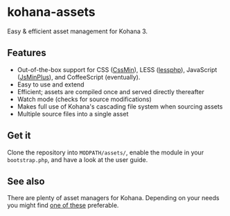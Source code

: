# kohana-assets

Easy & efficient asset management for Kohana 3.

## Features

  - Out-of-the-box support for CSS ([CssMin](https://code.google.com/p/cssmin/)), 
    LESS ([lessphp](http://leafo.net/lessphp/)), JavaScript ([JsMinPlus](https://code.google.com/p/minify)), 
    and CoffeeScript (eventually).
  - Easy to use and extend
  - Efficient; assets are compiled once and served directly thereafter
  - Watch mode (checks for source modifications)
  - Makes full use of Kohana's cascading file system when sourcing assets
  - Multiple source files into a single asset

## Get it

Clone the repository into `MODPATH/assets/`, enable the module in your
`bootstrap.php`, and have a look at the user guide.

## See also

There are plenty of asset managers for Kohana. Depending on your needs you might
find [one of these](https://github.com/search?type=Repositories&language=PHP&q=kohana-assets)
preferable.
